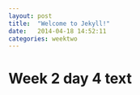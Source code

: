 ```yaml
---
layout: post
title:  "Welcome to Jekyll!"
date:   2014-04-18 14:52:11
categories: weektwo
---
```


# Week 2 day 4 text
